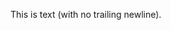 <!-- >>>>>> BEGIN GENERATED FILE (include): SOURCE test/include/templates/text_no_newline_markdown.md -->
<!-- >>>>>> BEGIN INCLUDED FILE (markdown): SOURCE test/include/includes/text_no_newline.txt -->
This is text (with no trailing newline).<!-- <<<<<< END INCLUDED FILE (markdown): SOURCE test/include/includes/text_no_newline.txt -->
<!-- <<<<<< END GENERATED FILE (include): SOURCE test/include/templates/text_no_newline_markdown.md -->
